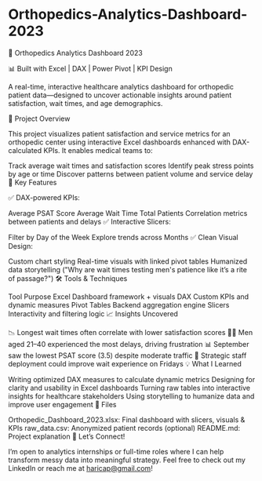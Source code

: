 # Orthopedics-Analytics-Dashboard-2023

🏥 Orthopedics Analytics Dashboard 2023

📊 Built with Excel | DAX | Power Pivot | KPI Design

A real-time, interactive healthcare analytics dashboard for orthopedic patient data—designed to uncover actionable insights around patient satisfaction, wait times, and age demographics.

🚀 Project Overview

This project visualizes patient satisfaction and service metrics for an orthopedic center using interactive Excel dashboards enhanced with DAX-calculated KPIs.
It enables medical teams to:

Track average wait times and satisfaction scores
Identify peak stress points by age or time
Discover patterns between patient volume and service delay
📌 Key Features

✅ DAX-powered KPIs:

Average PSAT Score
Average Wait Time
Total Patients
Correlation metrics between patients and delays
✅ Interactive Slicers:

Filter by Day of the Week
Explore trends across Months
✅ Clean Visual Design:

Custom chart styling
Real-time visuals with linked pivot tables
Humanized data storytelling ("Why are wait times testing men's patience like it’s a rite of passage?")
🛠 Tools & Techniques

Tool	Purpose
Excel	Dashboard framework + visuals
DAX	Custom KPIs and dynamic measures
Pivot Tables	Backend aggregation engine
Slicers	Interactivity and filtering logic
📈 Insights Uncovered

📉 Longest wait times often correlate with lower satisfaction scores
👨‍⚕️ Men aged 21–40 experienced the most delays, driving frustration
📊 September saw the lowest PSAT score (3.5) despite moderate traffic
🤔 Strategic staff deployment could improve wait experience on Fridays
💡 What I Learned

Writing optimized DAX measures to calculate dynamic metrics
Designing for clarity and usability in Excel dashboards
Turning raw tables into interactive insights for healthcare stakeholders
Using storytelling to humanize data and improve user engagement
📁 Files

Orthopedic_Dashboard_2023.xlsx: Final dashboard with slicers, visuals & KPIs
raw_data.csv: Anonymized patient records (optional)
README.md: Project explanation
🤝 Let’s Connect!

I’m open to analytics internships or full-time roles where I can help transform messy data into meaningful strategy.
Feel free to check out my LinkedIn or reach me at haricap@gmail.com!
